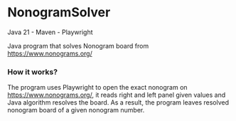# NonogramSolver

Java 21 - Maven - Playwright

Java program that solves Nonogram board from https://www.nonograms.org/

### How it works?

The program uses Playwright to open the exact nonogram on https://www.nonograms.org/, it reads right and left panel
given values and Java algorithm resolves the board.
As a result, the program leaves resolved nonogram board of a given nonogram number.